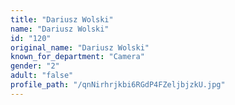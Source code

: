 ```yaml
---
title: "Dariusz Wolski"
name: "Dariusz Wolski"
id: "120"
original_name: "Dariusz Wolski"
known_for_department: "Camera"
gender: "2"
adult: "false"
profile_path: "/qnNirhrjkbi6RGdP4FZeljbjzkU.jpg"
---
```

